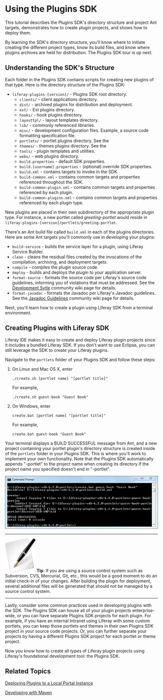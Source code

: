 # Using the Plugins SDK [](id=using-the-plugins-sdk)

This tutorial describes the Plugins SDK's directory structure and project Ant
targets, demonstrates how to create plugin projects, and shows how to deploy
them. 

By learning the SDK's directory structure, you'll know where to initiate
creating the different project types, know its build files, and know where
plugins archives are held for distribution. The Plugins SDK tour is up next. 

## Understanding the SDK's Structure

Each folder in the Plugins SDK contains scripts for creating new plugins of that
type. Here is the directory structure of the Plugins SDK: 

- `liferay-plugins-[version]/` - Plugins SDK root directory. 
    - `clients/` - client applications directory. 
    - `dist/` - archived plugins for distribution and deployment. 
    - `ext/` - Ext plugins directory. <!-- TODO See the [Ext Plugins
    tutorial](http://www.liferay.com) for details.--> 
    - `hooks/` - hook plugins directory. <!-- TODO See the [Hook Plugins
    tutorial](http://www.liferay.com) for details.--> 
    - `layouttpl/` - layout templates directory. <!-- TODO See the [Layout
    Templates tutorial](http://www.liferay.com) for details.-->  
    - `lib/` - commonly referenced libraries. 
    - `misc/` - development configuration files. Example, a source code
      formatting specification file. 
    - `portlets/` - portlet plugins directory. See the <!-- TODO [Portlets
    tutorial](http://www.liferay.com) for details. -->
    - `themes/` - themes plugins directory. See the <!-- TODO [Themes
    tutorial](http://www.liferay.com) for details.--> 
    - `tools/` - plugin templates and utilities. 
    - `webs/` - web plugins directory. 
    - `build.properties` - default SDK properties. 
    - `build.[username].properties` - (optional) override SDK properties. 
    - `build.xml` - contains targets to invoke in the SDK. 
    - `build-common.xml` - contains common targets and properties referenced
      throughout the SDK. 
    - `build-common-plugin.xml` - contains common targets and properties
      referenced by each plugin. 
    - `build-common-plugins.xml` - contains common targets and properties
      referenced by each plugin type. 

New plugins are placed in their own subdirectory of the appropriate plugin type.
For instance, a new portlet called *greeting-portlet* would reside in
`liferay-plugins-[version]/portlets/greeting-portlet`. 

There's an Ant build file called `build.xml` in each of the plugins
directories. Here are some Ant targets you'll commonly use in developing your
plugins: 

- `build-service` - builds the service layer for a plugin, using Liferay Service
  Builder. 
- `clean` - cleans the residual files created by the invocations of the
  compilation, archiving, and deployment targets. 
- `compile` - compiles the plugin source code. 
- `deploy` - builds and deploys the plugin to your application server. 
- `format-source` - formats the source code per Liferay's source code
  guidelines, informing you of violations that must be addressed. See the
  [Development Sytle](http://www.liferay.com/community/wiki/-/wiki/Main/Development+Style#section-Development+Style-Format+Source)
  community wiki page for details. 
- `format-javadoc` - formats the Javadoc per Liferay's Javadoc guidelines. See
  the [Javadoc Guidelines](http://www.liferay.com/community/wiki/-/wiki/Main/Javadoc+Guidelines)
  community wiki page for details.

Next, you'll learn how to create a plugin using Liferay SDK from a terminal
environment. 

## Creating Plugins with Liferay SDK

Liferay IDE makes it easy to create and deploy Liferay plugin projects since it
includes a bundled Liferay SDK. If you don't want to use Eclipse, you can still
leverage the SDK to create your Liferay plugins. 

Navigate to the `portlets` folder of your Plugins SDK and follow these steps: 

1.  On Linux and Mac OS X, enter

        ./create.sh [portlet name] "[portlet title]"

    For example,

        ./create.sh guest-book "Guest Book"

2.  On Windows, enter

        create.bat [portlet name] "[portlet title]"

    For example,

        create.bat guest-book "Guest Book"

Your terminal displays a BUILD SUCCESSFUL message from Ant, and a new project
containing your portlet plugin's directory structure is created inside of the
`portlets` folder in your Plugins SDK. This is where you'll work to implement
your own functionality. Note that the Plugins SDK automatically appends
"-portlet" to the project name when creating its directory if the project name
you specified doesn't end in "-portlet".

![Figure 1: The Plugins SDK's Ant targets enable you to create a new plugin project with a single command.](../../images/plugins-sdk-create-project.png)

---

![Tip](../../images/tip-pen-paper.png) **Tip**: If you are using a source
control system such as Subversion, CVS, Mercurial, Git, etc., this would be a
good moment to do an initial check-in of your changes. After building the plugin
for deployment, several additional files will be generated that should *not* be
managed by a source control system. 

---

Lastly, consider some common practices used in developing plugins with the SDK.
The Plugins SDK can house all of your plugin projects enterprise-wide, or you
can have separate Plugins SDK projects for each plugin. For example, if you have
an internal Intranet using Liferay with some custom portlets, you can keep those
portlets and themes in their own Plugins SDK project in your source code
projects. Or, you can further separate your projects by having a different
Plugins SDK project for each portlet or theme project. 

<!-- Commenting out as I don't understand what's trying to be conveyed in this
paragraph. Jim

It's also possible to use the Plugins SDK as a simple cross-platform project
generator. Create a plugin project using the Plugins SDK and then copy the
resulting project folder to your IDE of choice. You'll have to manually modify
the Ant scripts of the project copy., but this process makes it possible to
create plugins with the Plugins SDK while conforming to the strict standards
some organizations have for their Java projects.
-->

Now you know how to create all types of Liferay plugin projects using Liferay's
foundational development tool: the Plugins SDK.

## Related Topics

[Deploying Plugins to a Local Portal Instance](/develop/tutorials/-/knowledge_base/deploying-plugins-to-a-local-portal-instance)

[Developing with Maven](/develop/tutorials/-/knowledge_base/maven)

